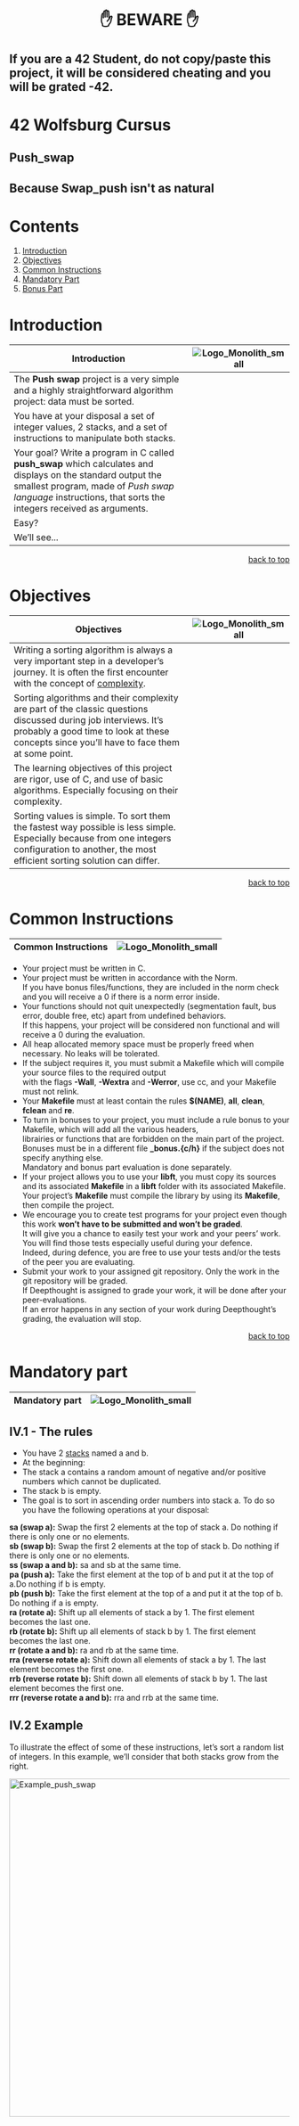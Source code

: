 <h1 align="center">✋ BEWARE ✋</h1>

## If you are a 42 Student, do not copy/paste this project, it will be considered cheating and you will be grated -42.

# 42 Wolfsburg Cursus 
## Push_swap
## Because Swap_push isn't as natural

# Contents

1. [Introduction](#intro)
2. [Objectives](#objectives)
3. [Common Instructions](#common)
4. [Mandatory Part](#manda)
5. [Bonus Part](#bonus)

# <a name="intro">Introduction</a>

| Introduction | ![Logo_Monolith_small](https://user-images.githubusercontent.com/120580537/209333599-dc44418d-8ee7-42b6-8a4a-7ff328778d87.png) |
| ----- | ----- |
| The **Push swap** project is a very simple and a highly straightforward algorithm project: data must be sorted. |
| You have at your disposal a set of integer values, 2 stacks, and a set of instructions to manipulate both stacks. |
| Your goal? Write a program in C called **push_swap** which calculates and displays on the standard output the smallest program, made of *Push swap language* instructions, that sorts the integers received as arguments.|
| Easy? |
| We’ll see... |

<p align="right">
 <a href="https://github.com/Cerberus2290/push_swap/blob/main/README.md#-beware-">back to top</a>
</p>

# <a name="objectives">Objectives</a>

| Objectives | ![Logo_Monolith_small](https://user-images.githubusercontent.com/120580537/209333599-dc44418d-8ee7-42b6-8a4a-7ff328778d87.png) |
| ----- | ----- |
| Writing a sorting algorithm is always a very important step in a developer’s journey. It is often the first encounter with the concept of [complexity](https://en.wikipedia.org/wiki/Analysis_of_algorithms). |
| Sorting algorithms and their complexity are part of the classic questions discussed during job interviews. It’s probably a good time to look at these concepts since you’ll have to face them at some point. |
| The learning objectives of this project are rigor, use of C, and use of basic algorithms. Especially focusing on their complexity. |
| Sorting values is simple. To sort them the fastest way possible is less simple. Especially because from one integers configuration to another, the most efficient sorting solution can differ. |

<p align="right">
 <a href="https://github.com/Cerberus2290/push_swap/blob/main/README.md#-beware-">back to top</a>
</p>

# <a name="common">Common Instructions</a>

| Common Instructions | ![Logo_Monolith_small](https://user-images.githubusercontent.com/120580537/209333599-dc44418d-8ee7-42b6-8a4a-7ff328778d87.png) |
| ----- | ----- |
* Your project must be written in C.
* Your project must be written in accordance with the Norm. <br>If you have bonus files/functions, they are included in the norm check and you will receive a 0 if there is a norm error inside.
* Your functions should not quit unexpectedly (segmentation fault, bus error, double free, etc) apart from undefined behaviors. <br>If this happens, your project will be considered non functional and will receive a 0 during the evaluation.
* All heap allocated memory space must be properly freed when necessary. No leaks will be tolerated.
* If the subject requires it, you must submit a Makefile which will compile your source files to the required output <br>with the flags **-Wall**, **-Wextra** and **-Werror**, use cc, and your Makefile must not relink.
* Your **Makefile** must at least contain the rules **$(NAME)**, **all**, **clean**, **fclean** and **re**.
* To turn in bonuses to your project, you must include a rule bonus to your Makefile, which will add all the various headers, <br>librairies or functions that are forbidden on the main part of the project. <br>Bonuses must be in a different file **_bonus.{c/h}** if the subject does not specify anything else. <br>Mandatory and bonus part evaluation is done separately.
* If your project allows you to use your **libft**, you must copy its sources and its associated **Makefile** in a **libft** folder with its associated Makefile. Your project’s **Makefile** must compile the library by using its **Makefile**, then compile the project.
* We encourage you to create test programs for your project even though this work **won’t have to be submitted and won’t be graded**. <br>It will give you a chance to easily test your work and your peers’ work. You will find those tests especially useful during your defence. <br>Indeed, during defence, you are free to use your tests and/or the tests of the peer you are evaluating.
* Submit your work to your assigned git repository. Only the work in the git repository will be graded. <br>If Deepthought is assigned to grade your work, it will be done after your peer-evaluations. <br>If an error happens in any section of your work during Deepthought’s grading, the evaluation will stop.

<p align="right">
 <a href="https://github.com/Cerberus2290/push_swap/blob/main/README.md#-beware-">back to top</a>
</p>

# <a name="manda">Mandatory part</a>

| Mandatory part | ![Logo_Monolith_small](https://user-images.githubusercontent.com/120580537/209333599-dc44418d-8ee7-42b6-8a4a-7ff328778d87.png) |
| ----- | ----- |
## IV.1 - The rules

* You have 2 [stacks](https://en.wikipedia.org/wiki/Stack_(abstract_data_type)) named a and b.
* At the beginning:
* The stack a contains a random amount of negative and/or positive numbers which cannot be duplicated.
* The stack b is empty.
* The goal is to sort in ascending order numbers into stack a. To do so you have the
following operations at your disposal:

**sa (swap a):** Swap the first 2 elements at the top of stack a. Do nothing if there is only one or no elements.<br>
**sb (swap b):** Swap the first 2 elements at the top of stack b. Do nothing if there is only one or no elements.<br>
**ss (swap a and b):** sa and sb at the same time.<br>
**pa (push a):** Take the first element at the top of b and put it at the top of a.Do nothing if b is empty.<br>
**pb (push b):** Take the first element at the top of a and put it at the top of b. Do nothing if a is empty.<br>
**ra (rotate a):** Shift up all elements of stack a by 1. The first element becomes the last one.<br>
**rb (rotate b):** Shift up all elements of stack b by 1. The first element becomes the last one.<br>
**rr (rotate a and b):** ra and rb at the same time.<br>
**rra (reverse rotate a):** Shift down all elements of stack a by 1.
The last element becomes the first one.<br>
**rrb (reverse rotate b):** Shift down all elements of stack b by 1. The last element becomes the first one.<br>
**rrr (reverse rotate a and b):** rra and rrb at the same time.<br>

## IV.2 Example

To illustrate the effect of some of these instructions, let’s sort a random list of integers. In this example, we’ll consider that both stacks grow from the right.

<img width="607" alt="Example_push_swap" src="https://user-images.githubusercontent.com/120580537/218683838-b4492585-9cb4-485c-b952-9fa8d9e67a24.png">
